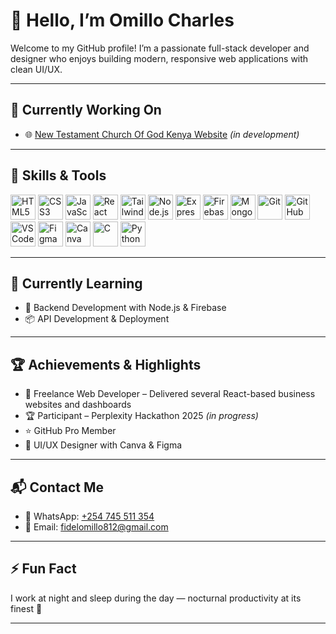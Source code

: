 # 👋 Hello, I’m Omillo Charles

Welcome to my GitHub profile! I’m a passionate full-stack developer and designer who enjoys building modern, responsive web applications with clean UI/UX.

---

## 🔧 Currently Working On
- 🌐 [New Testament Church Of God Kenya Website](#) *(in development)*

---

## 🚀 Skills & Tools

<p align="left">
  <!-- Frontend -->
  <img src="https://cdn.jsdelivr.net/gh/devicons/devicon/icons/html5/html5-original.svg" width="40" alt="HTML5"/>
  <img src="https://cdn.jsdelivr.net/gh/devicons/devicon/icons/css3/css3-original.svg" width="40" alt="CSS3"/>
  <img src="https://cdn.jsdelivr.net/gh/devicons/devicon/icons/javascript/javascript-original.svg" width="40" alt="JavaScript"/>
  <img src="https://cdn.jsdelivr.net/gh/devicons/devicon/icons/react/react-original.svg" width="40" alt="React"/>
  <img src="https://cdn.jsdelivr.net/gh/devicons/devicon/icons/tailwindcss/tailwindcss-plain.svg" width="40" alt="TailwindCSS"/>
  
  <!-- Backend -->
  <img src="https://cdn.jsdelivr.net/gh/devicons/devicon/icons/nodejs/nodejs-original.svg" width="40" alt="Node.js"/>
  <img src="https://cdn.jsdelivr.net/gh/devicons/devicon/icons/express/express-original.svg" width="40" alt="Express.js"/>

  <!-- Database -->
  <img src="https://cdn.jsdelivr.net/gh/devicons/devicon/icons/firebase/firebase-plain.svg" width="40" alt="Firebase"/>
  <img src="https://cdn.jsdelivr.net/gh/devicons/devicon/icons/mongodb/mongodb-original.svg" width="40" alt="MongoDB"/>

  <!-- Tools & DevOps -->
  <img src="https://cdn.jsdelivr.net/gh/devicons/devicon/icons/git/git-original.svg" width="40" alt="Git"/>
  <img src="https://cdn.jsdelivr.net/gh/devicons/devicon/icons/github/github-original.svg" width="40" alt="GitHub"/>
  <img src="https://cdn.jsdelivr.net/gh/devicons/devicon/icons/vscode/vscode-original.svg" width="40" alt="VS Code"/>
  
  <!-- Design -->
  <img src="https://cdn.jsdelivr.net/gh/devicons/devicon/icons/figma/figma-original.svg" width="40" alt="Figma"/>
  <img src="https://cdn.jsdelivr.net/gh/devicons/devicon/icons/canva/canva-original.svg" width="40" alt="Canva"/>

  <!-- Programming -->
  <img src="https://cdn.jsdelivr.net/gh/devicons/devicon/icons/c/c-original.svg" width="40" alt="C"/>
  <img src="https://cdn.jsdelivr.net/gh/devicons/devicon/icons/python/python-original.svg" width="40" alt="Python"/>
</p>

---

## 🎯 Currently Learning
- 🔄 Backend Development with Node.js & Firebase
- 📦 API Development & Deployment

---

## 🏆 Achievements & Highlights
- 💼 Freelance Web Developer – Delivered several React-based business websites and dashboards
- 🏆 Participant – Perplexity Hackathon 2025 *(in progress)*
- ⭐ GitHub Pro Member
- 🎨 UI/UX Designer with Canva & Figma

---

## 📬 Contact Me
- 📱 WhatsApp: [+254 745 511 354](https://wa.me/254745511354)
- 📧 Email: [fidelomillo812@gmail.com](mailto:fidelomillo812@gmail.com)

---

## ⚡ Fun Fact
I work at night and sleep during the day — nocturnal productivity at its finest 🌙

---

<!-- GitHub Stats (Optional) -->
<!--
![Omillo Charles' GitHub stats](https://github-readme-stats.vercel.app/api?username=Omillo-Charles&show_icons=true&theme=radical)
-->
